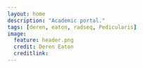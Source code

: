 ```yaml
---
layout: home
description: "Academic portal."
tags: [deren, eaton, radseq, Pedicularis]
image:
  feature: header.png
  credit: Deren Eaton
  creditlink: 
---
```

